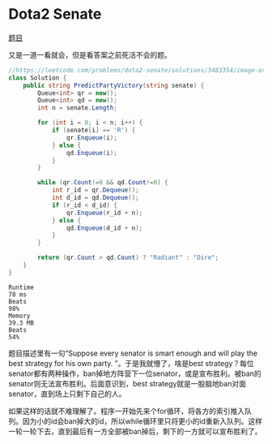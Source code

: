 # Dota2 Senate

[题目](https://leetcode.com/problems/dota2-senate/description/)

又是一道一看就会，但是看答案之前死活不会的题。

```c#
//https://leetcode.com/problems/dota2-senate/solutions/3483354/image-explanation-fastest-easiest-concise-c-java-python/
class Solution {
    public string PredictPartyVictory(string senate) {
        Queue<int> qr = new();
        Queue<int> qd = new();
        int n = senate.Length;

        for (int i = 0; i < n; i++) {
            if (senate[i] == 'R') {
                qr.Enqueue(i);
            } else {
                qd.Enqueue(i);
            }
        }

        while (qr.Count!=0 && qd.Count!=0) {
            int r_id = qr.Dequeue();
            int d_id = qd.Dequeue();
            if (r_id < d_id) {
                qr.Enqueue(r_id + n);
            } else {
                qd.Enqueue(d_id + n);
            }
        }

        return (qr.Count > qd.Count) ? "Radiant" : "Dire";
    }
}
```

```
Runtime
78 ms
Beats
98%
Memory
39.3 MB
Beats
54%
```

题目描述里有一句“Suppose every senator is smart enough and will play the best strategy for his own party. ”。于是我就懵了，啥是best strategy？每位senator都有两种操作，ban掉地方阵营下一位senator，或是宣布胜利。被ban的senator则无法宣布胜利。后面意识到，best strategy就是一股脑地ban对面senator，直到场上只剩下自己的人。

如果这样的话就不难理解了。程序一开始先来个for循环，将各方的索引推入队列。因为小的id会ban掉大的id，所以while循环里只将更小的id重新入队列。这样一轮一轮下去，直到最后有一方全部被ban掉后，剩下的一方就可以宣布胜利了。